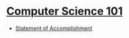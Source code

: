 # [Computer Science 101][0]

- [Statement of Accomplishment][1]

[0]: https://lagunita.stanford.edu/courses/Engineering/CS101/Summer2014/
[1]: https://github.com/ericdouglas/computer-science-and-engineering/blob/master/computer-science/02-stanford-computer-science-101/statement.pdf
